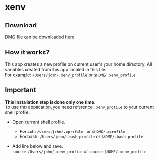 # xenv

## Download
DMG file can be downloaded [here](https://github.com/bdemirpolat/xenv/raw/main/xenv-Installer.dmg)

## How it works?

This app creates a new profile on current user's your home directory. All variables created from this app located in
this file.
<br>For example:
```/Users/john/.xenv_profile``` or ```$HOME/.xenv_profile```

## Important
<b>This installation step is done only one time.</b><br>
To use this application, you need reference ```.xenv_profile``` to your current shell profile.

- Open current shell profile.
    - For zsh: ```/Users/john/.zprofile ``` or ```$HOME/.zprofile```
    - For bash: ```/Users/john/.bash_profile``` or ```$HOME/.bash_profile```
    

- Add line below and save.<br>
  ```source /Users/john/.xenv_profile``` or ```source $HOME/.xenv_profile```
